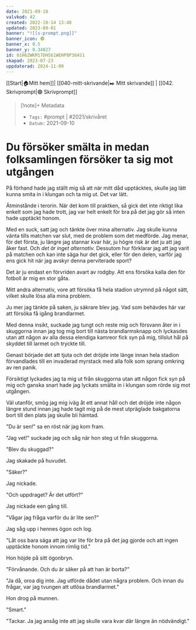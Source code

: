 ```yaml
---
date: 2021-09-10
valvkod: 42
created: 2022-10-14 13:40
updated: 2023-09-01
banner: "![[s-prompt.png]]"
banner_icon: 🟢
banner_x: 0.5
banner_y: 0.34827
id: 01H6ZWKM17DHS61WEHP8P364S1
skapad: 2023-07-23
uppdaterad: 2024-11-09
---
```

[[Start|🏠Mitt hem]]| [[040-mitt-skrivande|✒️ Mitt skrivande]] | [[042. Skrivprompt|🟢 Skrivprompt]]
> [!note]+ Metadata
> * `Tags:`  #prompt | #2021/skrivåret 
> * `Datum:`  2021-09-10

# Du försöker smälta in medan folksamlingen försöker ta sig mot utgången

På förhand hade jag ställt mig så att när mitt dåd upptäcktes, skulle jag lätt kunna smita in i klungan och ta mig ut. Det var lätt.

Ätminstånde i terorin. När det kom till praktken, så gick det inte riktigt lika enkelt som jag hade trott, jag var helt enkelt för bra på det jag gör så inten hade upptäckt honom. 

Med en suck, satt jag och tänkte över mina alternativ. Jag skulle kunna vänta tills matchen var slut, med de problem som det medförde. Jag menar, för det första, ju längre jag stannar kvar här, ju högre risk är det ju att jag åker fast. Och *det är inget alternativ.* Dessutom hur förklarar jag att jag varit på matchen och kan inte säga hur det gick, eller för den delen, varför jag ens gick hit när jag avskyr denna perviterade sport? 

Det är ju endast en förvriden avart av rodgby. Att ens försöka kalla den för fotboll är mig en stor gåta.

Mitt andra alternativ, vore att försöka få hela stadion utrymnd på något sätt, vilket skulle lösa alla mina problem.

Ju mer jag tänkte på saken, ju säkrare blev jag. Vad som behävdes här var att försöka få igång brandlarmet.

Med denna insikt, suckade jag tungt och reste mig och försvann åter in i skuggorna innan jag tog mig bort till nästa brandlarmsknapp och lyckasdes utan att någon av alla dessa elendiga kamreor fick syn på mig, tillslut hål på skyddet till larmet och tryckte till.

Genast började det att tjuta och det dröjde inte länge innan hela stadion förvandlades till en invaderad myrstack med alla folk som sprang omkring av ren panik.

Försiktigt lyckades jag ta mig ut från skuggorna utan att någon fick syn på mig och ganska snart hade jag lyckats smälta in i klungan som rörde sig mot utgången.

Väl utanför, smög jag mig iväg åt ett annat håll och det dröjde inte någon längre stund innan jag hade tagit mig på de mest utpräglade bakgatorna bort till den plats jag skulle bli hämtad.

"Du är sen!" sa en röst när jag kom fram.

"Jag vet!" suckade jag och såg när hon steg ut från skuggorna.

"Blev du skuggad?"

Jag skakade på huvudet.

"Säker?"

Jag nickade.

"Och uppdraget? Är det utfört?"

Jag nickade een gång till.

"Vågar jag fråga varför du är lite sen?"

Jag såg upp i hennes ögon och log.

"Låt oss bara säga att jag var lite för bra på det jag gjorde och att ingen upptäckte honom innom rimlig tid."

Hon höjde på sitt ögonbryn.

"Förvånande. Och du är säker på att han är borta?" 

"Ja då, oroa dig inte. Jag utförde dådet utan några problem. Och innan du frågar, var jag tvungen att utlösa brandlarmet."

Hon drog på munnen.

"Smart."

"Tackar. Ja jag ansåg inte att jag skulle vara kvar där längre än nödvändigt."